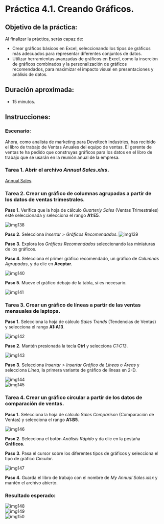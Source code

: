 # Práctica 4.1. Creando Gráficos.

## Objetivo de la práctica:

Al finalizar la práctica, serás capaz de:

- Crear gráficos básicos en Excel, seleccionando los tipos de gráficos más adecuados para representar diferentes conjuntos de datos. <br>
- Utilizar herramientas avanzadas de gráficos en Excel, como la inserción de gráficos combinados y la personalización de gráficos recomendados, para maximizar el impacto visual en presentaciones y análisis de datos.

## Duración aproximada:

- 15 minutos.

## Instrucciones:

### Escenario:

Ahora, como analista de marketing para Develtech Industries, has recibido el libro de trabajo de Ventas Anuales del equipo de ventas. El gerente de ventas te ha pedido que construyas gráficos para los datos en el libro de trabajo que se usarán en la reunión anual de la empresa.

### Tarea 1. Abrir el archivo _Annual Sales.xlxs_.

[Annual Sales](<Annual Sales.xlsx>).

### Tarea 2. Crear un gráfico de columnas agrupadas a partir de los datos de ventas trimestrales.

**Paso 1.**  Verifica que la hoja de cálculo _Quarterly Sales_ (Ventas Trimestrales) esté seleccionada y selecciona el rango **A1:E5**.

![img138](../images/img138.png)

**Paso 2.** Selecciona _Insertar > Gráficos Recomendados_.
![img139](../images/img139.png)

**Paso 3.** Explora los _Gráficos Recomendados_ seleccionando las miniaturas de los gráficos.

**Paso 4.** Selecciona el primer gráfico recomendado, un gráfico de _Columnas Agrupadas_, y da clic en **Aceptar**.

![img140](../images/img140.png)

**Paso 5.** Mueve el gráfico debajo de la tabla, si es necesario.

![img141](../images/img141.png)

### Tarea 3. Crear un gráfico de líneas a partir de las ventas mensuales de laptops.

**Paso 1.** Selecciona la hoja de cálculo _Sales Trends_ (Tendencias de Ventas) y selecciona el rango **A1:A13**.

![img142](../images/img142.png)

**Paso 2.** Mantén presionada la tecla **Ctrl** y selecciona *C1:C13*.

![img143](../images/img143.png)

**Paso 3.** Selecciona _Insertar > Insertar Gráfico de Líneas o Áreas_ y selecciona _Línea_, la primera variante de gráfico de líneas en 2-D.

![img144](../images/img144.png) <br>
![img145](../images/img145.png)

### Tarea 4. Crear un gráfico circular a partir de los datos de comparación de ventas.

**Paso 1.** Selecciona la hoja de cálculo _Sales Comparison_ (Comparación de Ventas) y selecciona el rango **A1:B5**.

![img146](../images/img146.png)

**Paso 2.** Selecciona el botón _Análisis Rápido_ y da clic en la pestaña **Gráficos**.

**Paso 3.** Pasa el cursor sobre los diferentes tipos de gráficos y selecciona el tipo de gráfico _Circular_.

 ![img147](../images/img147.png)

**Paso 4.** Guarda el libro de trabajo con el nombre de _My Annual Sales.xlsx_ y mantén el archivo abierto.

### Resultado esperado:

 ![img148](../images/img148.png) <br>
 ![img149](../images/img149.png) <br>
 ![img150](../images/img150.png) <br>
